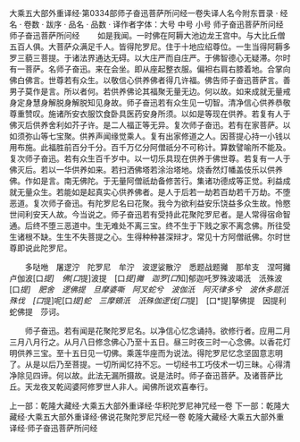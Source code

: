 大乘五大部外重译经·第0334部师子奋迅菩萨所问经一卷失译人名今附东晋录
· 经名 · 卷数 · 跋序
· 品名 · 品数 · 译作者字体：大号 中号 小号
师子奋迅菩萨所问经
师子奋迅菩萨所问经
　　如是我闻。一时佛在阿耨大池边龙王宫中。与大比丘僧五百人俱。大菩萨众满足千人。皆得陀罗尼。住于十地应绍尊位。一生当得阿耨多罗三藐三菩提。于诸法界通达无碍。以大庄严而自庄严。于佛智德心无疑滞。尔时有一菩萨。名师子奋迅。来在会坐。即从座起整衣服。偏袒右肩右膝着地。合掌向佛白佛言。世尊若有众生。以敬信心供养佛者得几许福。佛告师子奋迅菩萨言。善男子莫作是言。所以者何。若供养佛论其福聚无量无边。何以故。如来成就无量戒身定身慧身解脱身解脱知见身故。师子奋迅若有众生见一切智。清净信心供养恭敬尊重赞叹。施诸所安衣服饮食卧具医药安身所须。以如是等现在供养。若复有人于佛灭后供养舍利如芥子许。是二人福正等无异。复次师子奋迅。若有在家菩萨。以如须弥山等七宝聚。供养声闻缘觉乘人。复有出家修道之人。因菩提心持一小钱以用布施。此福胜前百分千分。百千万亿分阿僧祇分不可称计。算数譬喻所不能及。复次师子奋迅。若有众生百千岁中。以一切乐具现在供养于佛世尊。若复有一人于佛灭后。若以一华供养如来。若扫洒佛塔若涂治塔地。烧香然灯幡盖伎乐以供养佛。作如是言。南无佛陀。于无量阿僧祇劫备修苦行。集诸功德成等正觉。利益成就无量众生。若能如是起真实心供养佛者。是人于后若一劫若百劫若千万劫。不堕恶道。复次师子奋迅。有陀罗尼名曰花聚。我今为欲利益安乐饶益多众生故。怜愍世间利安天人故。今当说之。师子奋迅若有受持此花聚陀罗尼者。是人常得宿命智通。后终不堕三恶道中。生无难处不离三宝。终不生于下贱之家不离念佛。所往受生诸根不缺。生生不失菩提之心。生得种种甚深辩才。常见十方阿僧祇佛。尔时世尊即说此陀罗尼。

　　多哒咃　屠逻泞　陀罗尼　牟泞　波逻娑散泞　悉题战题攡　那牟支　涅呵攡卢伽波[口*提]　佛[口*提]波提　[口*提]攡　迦罗[口*知]郁迦吒罗殊波竭汦　汦殊波[口*提]　肥舍　逻佛提　旦摩婆嘶　阿叉蛇兮　波伽汦　阿灭律多兮　波休多题汦殊伐　[口*提]呢[口*提]蛇　三摩頞汦　汦殊伽逻伐[口*提]　[口*提]拏佛提　因提利蛇佛提　莎诃。

　　师子奋迅。若有闻是花聚陀罗尼名。以净信心忆念诵持。欲修行者。应用二月三月八月行之。从月八日修念佛心乃至十五日。昼三时夜三时一心念佛。以香花灯明供养三宝。至十五日见一切佛。乘莲华座而为说法。得陀罗尼忆念坚固意志明了。从是以后乃至菩提。一切所闻忆持不忘。一切经书工巧伎术一切三昧。心得清净除见四谛。何以故。此法无漏所摄故。说是法时。师子奋迅菩萨。及诸菩萨比丘。天龙夜叉乾闼婆阿修罗世人非人。闻佛所说欢喜奉行。

上一部：乾隆大藏经·大乘五大部外重译经·华积陀罗尼神咒经一卷
下一部：乾隆大藏经·大乘五大部外重译经·佛说花聚陀罗尼咒经一卷
乾隆大藏经·大乘五大部外重译经·师子奋迅菩萨所问经